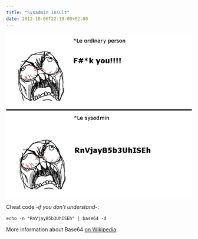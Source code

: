 ```yaml
---
title: "Sysadmin Insult"
date: 2012-10-06T22:19:00+02:00
---
```


![](sysadmin-insult.png)

Cheat code _-if you don't understand-_:

```
echo -n "RnVjayB5b3UhISEh" | base64 -d
```

More information about Base64 [on Wikipedia](https://en.wikipedia.org/wiki/Base64).
